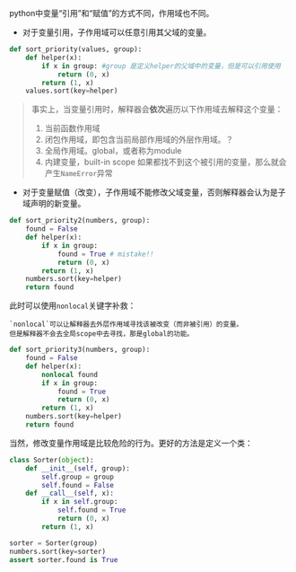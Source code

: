 python中变量“引用”和“赋值”的方式不同，作用域也不同。
- 对于变量引用，子作用域可以任意引用其父域的变量。
```python
def sort_priority(values, group):
	def helper(x):
		if x in group: #group 是定义helper的父域中的变量，但是可以引用使用
			return (0, x)
		return (1, x)
	values.sort(key=helper)
```
> 事实上，当变量引用时，解释器会**依次**遍历以下作用域去解释这个变量：
> 1. 当前函数作用域
> 2. 闭包作用域，即包含当前局部作用域的外层作用域。？
> 3. 全局作用域。global，或者称为module
> 4. 内建变量，built-in scope
> 如果都找不到这个被引用的变量，那么就会产生`NameError`异常

- 对于变量赋值（改变），子作用域不能修改父域变量，否则解释器会认为是子域声明的新变量。
```python
def sort_priority2(numbers, group):
	found = False
	def helper(x):
		if x in group:
			found = True # mistake!! 
			return (0, x)
		return (1, x)
	numbers.sort(key=helper)
	return found
```

此时可以使用`nonlocal`关键字补救：
```ad-danger
`nonlocal`可以让解释器去外层作用域寻找该被改变（而非被引用）的变量。
但是解释器不会去全局scope中去寻找，那是global的功能。
```

```python
def sort_priority3(numbers, group):
	found = False
	def helper(x):
		nonlocal found
		if x in group:
			found = True
			return (0, x)
		return (1, x)
	numbers.sort(key=helper)
	return found
```

当然，修改变量作用域是比较危险的行为。更好的方法是定义一个类：
```python
class Sorter(object):
	def __init__(self, group):
		self.group = group
		self.found = False
	def __call__(self, x):
		if x in self.group:
			self.found = True
			return (0, x)
		return (1, x)

sorter = Sorter(group)
numbers.sort(key=sorter)
assert sorter.found is True
```
